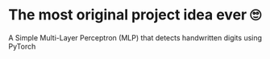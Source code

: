 # The most original project idea ever 🙄
 A Simple Multi-Layer Perceptron (MLP) that detects handwritten digits using PyTorch
